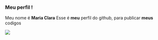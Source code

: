 ### Meu perfil !

Meu nome é **Maria Clara**
Esse é **meu** perfil do github, para publicar **meus** codigos

![](https://media1.tenor.com/m/frWQEMM6E0MAAAAd/cat-cute.gif)
